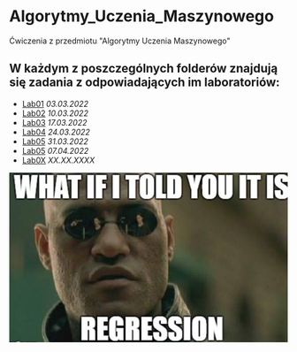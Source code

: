 # Algorytmy_Uczenia_Maszynowego

Ćwiczenia z przedmiotu "Algorytmy Uczenia Maszynowego"

W każdym z poszczególnych folderów znajdują się zadania z odpowiadających im laboratoriów:
---
- [Lab01](https://github.com/AvirFrog/Algorytmy_Uczenia_Maszynowego/tree/main/Lab01) *03.03.2022*
- [Lab02](https://github.com/AvirFrog/Algorytmy_Uczenia_Maszynowego/tree/main/Lab02) *10.03.2022*
- [Lab03](https://github.com/AvirFrog/Algorytmy_Uczenia_Maszynowego/tree/main/Lab03) *17.03.2022*
- [Lab04](https://github.com/AvirFrog/Algorytmy_Uczenia_Maszynowego/tree/main/Lab04) *24.03.2022*
- [Lab05](https://github.com/AvirFrog/Algorytmy_Uczenia_Maszynowego/tree/main/Lab05) *31.03.2022*
- [Lab05](https://github.com/AvirFrog/Algorytmy_Uczenia_Maszynowego/tree/main/Lab06) *07.04.2022*
- [Lab0X](https://www.youtube.com/watch?v=dQw4w9WgXcQ) *XX.XX.XXXX*

![Morfeusz](https://github.com/AvirFrog/Algorytmy_Uczenia_Maszynowego/blob/main/img/meme.png)
